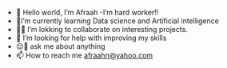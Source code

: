 - 👋 Hello world, I’m Afraah
-I’m hard worker!!
- 🌱I’m currently learning Data science and Artificial intelligence     
- 👯‍♀️ I’m lokking to collaborate on interesting projects.
- 💞️ I’m looking for help with improving my skills
- 😌📩 ask me about anything 
- 📫 How to reach me afraahn@yahoo.com 

<!---
Afraahn/Afraahn is a ✨ special ✨ repository because its `README.md` (this file) appears on your GitHub profile.
You can click the Preview link to take a look at your changes.
--->
